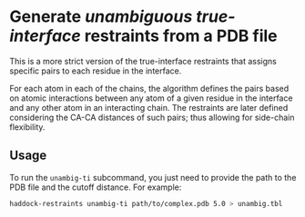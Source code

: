 # Generate _unambiguous true-interface_ restraints from a PDB file

This is a more strict version of the true-interface restraints that assigns
specific pairs to each residue in the interface.

For each atom in each of the chains, the algorithm defines the pairs based on
atomic interactions between any atom of a given residue in the interface and
any other atom in an interacting chain. The restraints are later defined
considering the CA-CA distances of such pairs; thus allowing for
side-chain flexibility.

## Usage

To run the `unambig-ti` subcommand, you just need to provide the path to the
PDB file and the cutoff distance. For example:

```bash
haddock-restraints unambig-ti path/to/complex.pdb 5.0 > unambig.tbl
```
